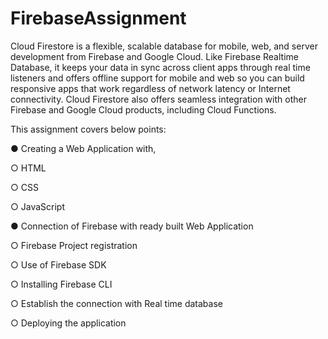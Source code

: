 # FirebaseAssignment

Cloud Firestore is a flexible, scalable database for mobile, web, and server
development from Firebase and Google Cloud. Like Firebase Realtime Database, it
keeps your data in sync across client apps through real time listeners and offers
offline support for mobile and web so you can build responsive apps that work
regardless of network latency or Internet connectivity. Cloud Firestore also offers
seamless integration with other Firebase and Google Cloud products, including
Cloud Functions.

This assignment covers below points:

● Creating a Web Application with,

○ HTML

○ CSS

○ JavaScript

● Connection of Firebase with ready built Web Application

○ Firebase Project registration

○ Use of Firebase SDK

○ Installing Firebase CLI

○ Establish the connection with Real time database

○ Deploying the application
